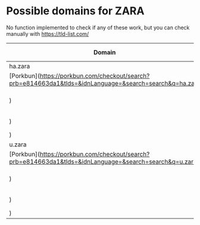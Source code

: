 # Possible domains for ZARA

No function implemented to check if any of these work, but you can check manually with https://tld-list.com/

| Domain | Porkbun | NameCheap | Google Domains |
|---|---|---|---|
| ha.zara | [Porkbun](https://porkbun.com/checkout/search?prb=e814663da1&tlds=&idnLanguage=&search=search&q=ha.zara) | [Namecheap](https://www.namecheap.com/domains/registration/results/?domain=ha.zara) | [Google](https://domains.google.com/registrar/search?searchTerm=ha.zara) |
| u.zara | [Porkbun](https://porkbun.com/checkout/search?prb=e814663da1&tlds=&idnLanguage=&search=search&q=u.zara) | [Namecheap](https://www.namecheap.com/domains/registration/results/?domain=u.zara) | [Google](https://domains.google.com/registrar/search?searchTerm=u.zara) |
